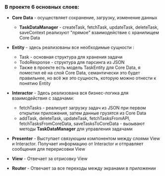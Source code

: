 ### В проекте 6 основных слоев:
 
- **Core Data** - осуществляет сохранение, загрузку, изменение данных
	- **TaskDataManager** - createTask, fetchTask, updateTask, deleteTask, saveContext реализуют "прямое" взаимодействие с хранилищем Core Data 
	 
- **Entity** - здесь реализованы все необходимые сущности :
	- Task - основная структура для хранения задачи
	- TodoResponse - структура для парсинга из JSON 
	- Также в проекте есть модель TaskEntity для Core Data, я поместил её на слой Core Data, семантически это будет правильнее, но всё же это сущность, которую можно отнести к понятию Entity
	
- **Interactor** - Здесь реализована вся бизнес-логика для взаимодействия с задачами:
	- fetchTasks - реализует загрузку задач из JSON при первом открытии приложения, затем данные грузятся из Core Data
	- addTask, deleteTask, updateTask, fetchTasksFromAPI, fetchTasksFromCoreData, saveTasksToCoreData - вызывают методы **TaskDataManager** для управления задачами
	 
- **Presenter** - Выступает связующим компонентом между слоями View и Interactor. Получает информацию от Interactor и отправляет сообщения для перерисовки View

- **View** - Отвечает за отрисовку View

- **Router** - Отвечает за все переходы между экранами в приложении 
